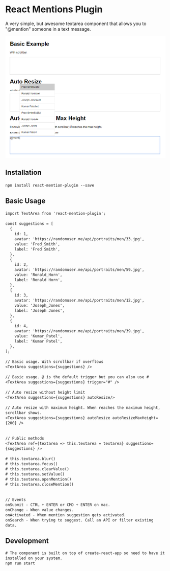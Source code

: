 # React Mentions Plugin

A very simple, but awesome textarea component that allows you to "@mention" someone in a text message.

![My Image](https://raw.githubusercontent.com/johndavedecano/react-mention-plugin/master/screenshot.png)

## Installation

`npn install react-mention-plugin --save`

## Basic Usage

```
import TextArea from 'react-mention-plugin';

const suggestions = [
  {
    id: 1,
    avatar: 'https://randomuser.me/api/portraits/men/33.jpg',
    value: 'Fred_Smith',
    label: 'Fred Smith',
  },
  {
    id: 2,
    avatar: 'https://randomuser.me/api/portraits/men/59.jpg',
    value: 'Ronald_Horn',
    label: 'Ronald Horn',
  },
  {
    id: 3,
    avatar: 'https://randomuser.me/api/portraits/men/12.jpg',
    value: 'Joseph_Jones',
    label: 'Joseph Jones',
  },
  {
    id: 4,
    avatar: 'https://randomuser.me/api/portraits/men/39.jpg',
    value: 'Kumar_Patel',
    label: 'Kumar Patel',
  },
];

// Basic usage. With scrollbar if overflows
<TextArea suggestions={suggestions} />

// Basic usage. @ is the default trigger but you can also use #
<TextArea suggestions={suggestions} trigger="#" />

// Auto resize without height limit
<TextArea suggestions={suggestions} autoResize/>

// Auto resize with maximum height. When reaches the maximum height, scrollbar shows.
<TextArea suggestions={suggestions} autoResize autoResizeMaxHeight={200} />


// Public methods
<TextArea ref={textarea => this.textarea = textarea} suggestions={suggestions} />

# this.textarea.blur()
# this.textarea.focus()
# this.textarea.clearValue()
# this.textarea.setValue()
# this.textarea.openMention()
# this.textarea.closeMention()


// Events
onSubmit - CTRL + ENTER or CMD + ENTER on mac.
onChange - When value changes.
onActivated - When mention suggestion gets activated.
onSearch - When trying to suggest. Call an API or filter existing data.
```

## Development

```
# The component is built on top of create-react-app so need to have it installed on your system.
npm run start
```
